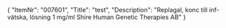 {
  "ItemNr": "007601",
  "Title": "test",
  "Description": "Replagal, konc till inf-vätska, lösning 1 mg/ml Shire Human Genetic Therapies AB"
}